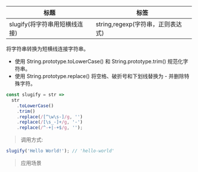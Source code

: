 | 标题                          | 标签                              |
| ----------------------------- | --------------------------------- |
| slugify(将字符串用短横线连接) | string,regexp(字符串，正则表达式) |

将字符串转换为短横线连接字符串。

- 使用 String.prototype.toLowerCase() 和 String.prototype.trim() 规范化字符串。
- 使用 String.prototype.replace() 将空格、破折号和下划线替换为 - 并删除特殊字符。

```js
const slugify = str =>
  str
    .toLowerCase()
    .trim()
    .replace(/[^\w\s-]/g, '')
    .replace(/[\s_-]+/g, '-')
    .replace(/^-+|-+$/g, '');
```

> 调用方式:

```js
slugify('Hello World!'); // 'hello-world'
```

> 应用场景
